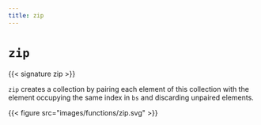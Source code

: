 ```yaml
---
title: zip
---
```


# `zip`

{{< signature zip >}}

`zip` creates a collection by pairing each element of this collection with the element occupying the same index in `bs` and discarding unpaired elements.

{{< figure src="images/functions/zip.svg" >}}

